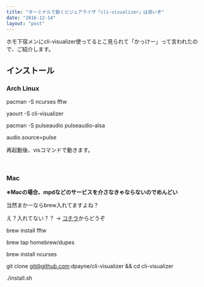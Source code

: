 ```yaml
---
title: "ターミナルで動くビジュアライザ「cli-visualizer」は良いぞ"
date: "2016-12-14"
layout: "post"
---
```


ホモ下宿メンにcli-visualizer使ってるとこ見られて「かっけー」って言われたので、ご紹介します。

## インストール

### Arch Linux

pacman -S ncurses fftw

yaourt -S cli-visualizer

pacman -S pulseaudio pulseaudio-alsa

audio.source=pulse

再起動後、visコマンドで動きます。

 

### Mac

**※Macの場合、mpdなどのサービスを介さなきゃならないのでめんどい**

当然まかーならbrew入れてますよね？

え？入れてない？？ → [コチラ](http://brew.sh/index_ja.html)からどうぞ

brew install fftw

brew tap homebrew/dupes

brew install ncurses

git clone git@github.com:dpayne/cli-visualizer && cd cli-visualizer

./install.sh
